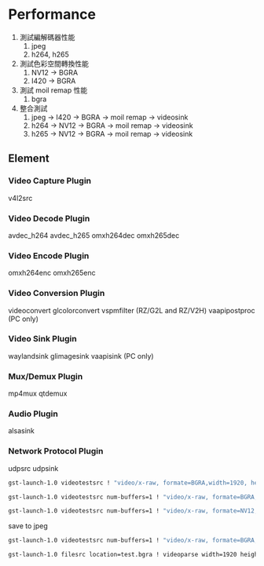 # Performance

1. 測試編解碼器性能
    1. jpeg
    2. h264, h265
2. 測試色彩空間轉換性能
    1. NV12 -> BGRA
    2. I420 -> BGRA
3. 測試 moil remap 性能
    1. bgra
4. 整合測試
    1. jpeg -> I420 -> BGRA -> moil remap -> videosink
    2. h264 -> NV12 -> BGRA -> moil remap -> videosink
    3. h265 -> NV12 -> BGRA -> moil remap -> videosink

## Element

### Video Capture Plugin

v4l2src

### Video Decode Plugin

avdec_h264
avdec_h265
omxh264dec
omxh265dec

### Video Encode Plugin

omxh264enc
omxh265enc

### Video Conversion Plugin

videoconvert
glcolorconvert
vspmfilter (RZ/G2L and RZ/V2H)
vaapipostproc (PC only)

### Video Sink Plugin

waylandsink
glimagesink
vaapisink (PC only)

### Mux/Demux Plugin

mp4mux
qtdemux

### Audio Plugin

alsasink

### Network Protocol Plugin

udpsrc
udpsink

```bash
gst-launch-1.0 videotestsrc ! "video/x-raw, formate=BGRA,width=1920, height=1080" ! fpsdisplaysink text-overlay=false video-sink=fakevideosink -v
```

```bash
gst-launch-1.0 videotestsrc num-buffers=1 ! "video/x-raw, formate=BGRA,width=1920, height=1080" ! filesink location=test.bgra
```

```bash
gst-launch-1.0 videotestsrc num-buffers=1 ! "video/x-raw, formate=NV12,width=1920, height=1080" ! filesink location=test.nv12
```

save to jpeg

```bash
gst-launch-1.0 videotestsrc num-buffers=1 ! "video/x-raw, formate=BGRA,width=1920, height=1080" ! videoconvert ! jpegenc ! filesink location=test.jpg
```

```bash
gst-launch-1.0 filesrc location=test.bgra ! videoparse width=1920 height=1080 formate=BGRA ! imagefreeze ! fpsdisplaysink text-overlay=false video-sink=fakevideosink -v
```
